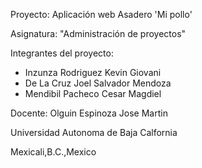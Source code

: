 Proyecto: Aplicación web Asadero 'Mi pollo'

Asignatura: "Administración de proyectos"

Integrantes del proyecto:
- Inzunza Rodriguez Kevin Giovani
- De La Cruz Joel Salvador Mendoza
- Mendibil Pacheco Cesar Magdiel

Docente: Olguin Espinoza Jose Martin

Universidad Autonoma de Baja Calfornia

Mexicali,B.C.,Mexico
